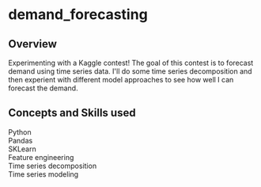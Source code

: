 # demand_forecasting

## Overview
Experimenting with a Kaggle contest! The goal of this contest is to forecast demand
using time series data. I'll do some time series decomposition and then experient
with different model approaches to see how well I can forecast the demand.

## Concepts and Skills used
Python <br>
Pandas <br>
SKLearn <br>
Feature engineering <br>
Time series decomposition <br>
Time series modeling <br>
